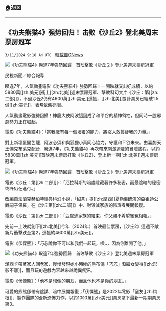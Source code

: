 ###  [:house:返回](README.md)
---


## 《功夫熊猫4》强势回归！ 击败《沙丘2》登北美周末票房冠军
`3/11/2024 9:18 AM UTC ` [轉載自GNews](https://gnews.org/articles/2384010)

![《功夫熊貓4》睽違7年強勢回歸　首映擊敗《沙丘２》登北美週末票房冠軍](https://cdn.ftvnews.com.tw/manasystem/FileData/News/f8d8dda9-8ff4-4cbb-8c7e-eedeb7fdcce6.jpg "《功夫熊貓4》睽違7年強勢回歸　首映擊敗《沙丘２》登北美週末票房冠軍")

民視新聞／綜合報導

睽違7年，人氣動畫電影《功夫熊貓4》強勢回歸！一開映就交出好成績，以約5830萬[[zh:美元]]衝上[[zh:北美]]週末票房冠軍、擊敗科幻大片《沙丘：第[[zh:二部]]》，不過沙丘2仍有4600萬[[zh:美元]]進帳，[[zh:北美]]累計票房已經破1.5億[[zh:美元]]，表現依舊亮眼。

人氣動畫電影強勢回歸！神龍大俠阿波這回成了和平谷的精神領袖，但同時一股邪惡勢力正在崛起，

電影《功夫熊貓4》：「當我擁有每一個壞蛋的能力，將沒人敢質疑我的力量。」

對上新壞蛋變色龍，阿波必須和與狐狸小真同心協力，守護和平谷未來。由喜劇天王傑克布萊克配音，睽違7年，《功夫熊貓4》再次帶來刺激逗趣的冒險旅程，以約5830萬[[zh:美元]]首映週末票房打敗《沙丘2》、登上新一期[[zh:北美]]週末票房冠軍。

![《功夫熊貓4》睽違7年強勢回歸　首映擊敗《沙丘２》登北美週末票房冠軍](https://cdn.ftvnews.com.tw/summernotefiles/News/4fc0e6c5-144a-436f-86b1-794fcdb717ed.jpg "《功夫熊貓4》睽違7年強勢回歸　首映擊敗《沙丘２》登北美週末票房冠軍")

電影《沙丘：第[[zh:二部]]》：「厄拉科斯的暗處隱藏著許多秘密，而最陰暗的秘密或許仍在進行。」

改編自法蘭克赫伯特經典科幻小說，「甜茶」提[[zh:摩西]]夏勒梅飾演的亞崔迪公爵嗣子保羅，在《沙丘第[[zh:二部]]》中、對毀滅家族的陰謀者展開報復。

電影《沙丘：第[[zh:二部]]》：「亞崔迪家族的結束，你父親不希望冤冤相報。」

先前一上映就創下[[zh:北美]]今年（2024年）首映最佳票房，《沙丘2》這週不敵新片衝擊跌至第2，進帳約4600萬[[zh:美元]]。

電影《伏慄熊》：「巧芯說你不可以和我們一起玩，噢..，因為你離開了他。」

![《功夫熊貓4》睽違7年強勢回歸　首映擊敗《沙丘２》登北美週末票房冠軍](https://cdn.ftvnews.com.tw/summernotefiles/News/5056d3bd-e2a5-4cb3-be80-b3fa6fbe1b74.jpg "《功夫熊貓4》睽違7年強勢回歸　首映擊敗《沙丘２》登北美週末票房冠軍")

潔西卡帶著家人回老家，慢慢發現她小時候的熊布偶「巧芯」和繼女變得[[zh:形影不離]]，而且玩的遊戲內容越來越詭異瘋狂。

電影《伏慄熊》：「他不是想像的朋友，而且他也不是你的朋友。」

可愛的熊熊卻帶有陰謀、暗中展開報復；「伏慄熊」是2022年電影「窒友[[zh:梅根]]」製作團隊的全新恐怖力作，以約1000萬[[zh:美元]]票房拿下最新一期期票房第3。
